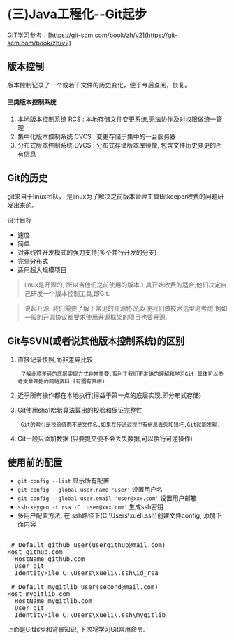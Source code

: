# (三)Java工程化--Git起步

GIT学习参考：[https://git-scm.com/book/zh/v2](https://git-scm.com/book/zh/v2)

## 版本控制

版本控制记录了一个或若干文件的历史变化，便于今后查阅，恢复。

#### 三类版本控制系统

1. 本地版本控制系统 RCS : 本地存储文件变更系统,无法协作及对权限做统一管理
2. 集中化版本控制系统 CVCS : 变更存储于集中的一台服务器
3. 分布式版本控制系统 DVCS  : 分布式存储版本库镜像, 包含文件历史变更的所有信息

## Git的历史

git来自于linux团队， 是linux为了解决之前版本管理工具Bitkeeper收费的问题研发出来的。

设计目标

* 速度
* 简单
* 对非线性开发模式的强力支持(多个并行开发的分支)
* 完全分布式
* 适用超大规模项目

> linux是开源的, 所以当他们之前使用的版本工具开始收费的适合,他们决定自己研发一个版本控制工具,即Git. 

> 说起开源, 我们需要了解下常见的开源协议,以便我们做技术选型时考虑.例如一般的开源协议都要求使用开源框架的项目也要开源.

## Git与SVN(或者说其他版本控制系统)的区别

1. 直接记录快照,而非差异比较 
        
        了解此项差异的底层实现方式非常重要,有利于我们更准确的理解和学习Git.具体可以参考文章开始的网站资料.(有图有真相)

2.  近乎所有操作都在本地执行(得益于第一点的底层实现,即分布式存储)
3. Git使用sha1哈希算法算出的校验和保证完整性

        Git的索引是校验值而不是文件名,如果在传送过程中有信息丢失和损坏,Git就能发现.
4. Git一般只添加数据   (只要提交便不会丢失数据,可以执行可逆操作)

## 使用前的配置

* `git config --list` 显示所有配置
* `git config --global user.name 'user'` 设置用户名
* `git config --global user.email 'user@xxx.com'` 设置用户邮箱
* `ssh-keygen -t rsa -C 'user@xxx.com'` 生成ssh密钥
* 多用户配置方法: 在.ssh路径下(C:\Users\xueli\.ssh)创建文件config, 添加下面内容
<pre> 
 # Default github user(usergithub@mail.com)
Host github.com
  HostName github.com
  User git
  IdentityFile C:\Users\xueli\.ssh\id_rsa
  
 # Default mygitlib user(second@mail.com)
Host mygitlib.com
  HostName mygitlib.com
  User git
  IdentityFile C:\Users\xueli\.ssh\mygitlib
</pre>

上面是Git起步和背景知识, 下次将学习Git常用命令.